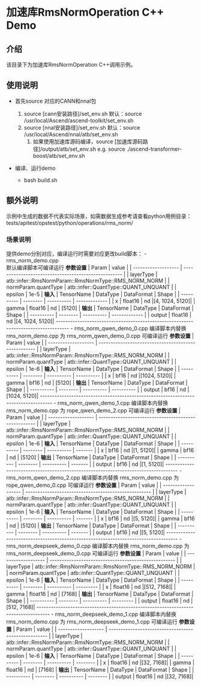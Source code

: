 # 加速库RmsNormOperation C++ Demo
## 介绍
该目录下为加速库RmsNormOperation C++调用示例。

## 使用说明
- 首先source 对应的CANN和nnal包
    1. source [cann安装路径]/set_env.sh
        默认：source /usr/local/Ascend/ascend-toolkit/set_env.sh
    2. source [nnal安装路径]/set_env.sh
        默认：source /usr/local/Ascend/nnal/atb/set_env.sh
        1. 如果使用加速库源码编译，source [加速库源码路径]/output/atb/set_env.sh
        e.g. source ./ascend-transformer-boost/atb/set_env.sh

- 编译、运行demo
    - bash build.sh

## 额外说明
示例中生成的数据不代表实际场景，如需数据生成参考请查看python用例目录：
tests/apitest/opstest/python/operations/rms_norm/

### 场景说明
提供demo分别对应，编译运行时需要对应更改build脚本：
    - rms_norm_demo.cpp   
    默认编译脚本可编译运行
        **参数设置**
        |        Param        |                        value                         |
        | ------------------- | ---------------------------------------------------- |
        |      layerType      | atb::infer::RmsNormParam::RmsNormType::RMS_NORM_NORM |
        | normParam.quantType |         atb::infer::QuantType::QUANT_UNQUANT         |
        |       epsilon       |                         1e-5                         |
        **输入**
        | TensorName | DataType | DataFormat |     Shape     |
        | ---------- | -------- | ---------- | ------------- |
        |      x     |  float16 |     nd     |[4, 1024, 5120]|
        |    gamma   |  float16 |     nd     |    [5120]     |
        **输出**
        | TensorName | DataType | DataFormat |     Shape     |
        | ---------- | -------- | ---------- | ------------- |
        |   output   |  float16 |     nd     |[4, 1024, 5120]|
    -----------------------------------------------------------------------------------
    - rms_norm_qwen_demo_0.cpp
    编译脚本内替换 rms_norm_demo.cpp 为 rms_norm_qwen_demo_0.cpp 可编译运行
        **参数设置**
        |        Param        |                        value                         |
        | ------------------- | ---------------------------------------------------- |
        |      layerType      | atb::infer::RmsNormParam::RmsNormType::RMS_NORM_NORM |
        | normParam.quantType |         atb::infer::QuantType::QUANT_UNQUANT         |
        |       epsilon       |                         1e-6                         |
        **输入**
        | TensorName | DataType | DataFormat |    Shape   |
        | ---------- | -------- | ---------- | ---------- |
        |      x     |   bf16   |     nd     |[1024, 5120]|
        |    gamma   |   bf16   |     nd     |   [5120]   |
        **输出**
        | TensorName | DataType | DataFormat |    Shape   |
        | ---------- | -------- | ---------- | ---------- |
        |   output   |   bf16   |     nd     |[1024, 5120]|
    -----------------------------------------------------------------------------------
    - rms_norm_qwen_demo_1.cpp
    编译脚本内替换 rms_norm_demo.cpp 为 rope_qwen_demo_2.cpp 可编译运行
        **参数设置**
        |        Param        |                        value                         |
        | ------------------- | ---------------------------------------------------- |
        |      layerType      | atb::infer::RmsNormParam::RmsNormType::RMS_NORM_NORM |
        | normParam.quantType |         atb::infer::QuantType::QUANT_UNQUANT         |
        |       epsilon       |                         1e-6                         |
        **输入**
        | TensorName | DataType | DataFormat |  Shape  |
        | ---------- | -------- | ---------- | ------- |
        |      x     |   bf16   |     nd     |[1, 5120]|
        |    gamma   |   bf16   |     nd     | [5120]  |
        **输出**
        | TensorName | DataType | DataFormat |  Shape  |
        | ---------- | -------- | ---------- | ------- |
        |   output   |   bf16   |     nd     |[1, 5120]|
    -----------------------------------------------------------------------------------
    - rms_norm_qwen_demo_2.cpp
    编译脚本内替换 rms_norm_demo.cpp 为 rope_qwen_demo_0.cpp 可编译运行
        **参数设置**
        |        Param        |                        value                         |
        | ------------------- | ---------------------------------------------------- |
        |      layerType      | atb::infer::RmsNormParam::RmsNormType::RMS_NORM_NORM |
        | normParam.quantType |         atb::infer::QuantType::QUANT_UNQUANT         |
        |       epsilon       |                         1e-6                         |
        **输入**
        | TensorName | DataType | DataFormat |  Shape  |
        | ---------- | -------- | ---------- | ------- |
        |      x     |   bf16   |     nd     |[5, 5120]|
        |    gamma   |   bf16   |     nd     | [5120]  |
        **输出**
        | TensorName | DataType | DataFormat |  Shape  |
        | ---------- | -------- | ---------- | ------- |
        |   output   |   bf16   |     nd     |[5, 5120]|
    -----------------------------------------------------------------------------------
    - rms_norm_deepseek_demo_0.cpp
    编译脚本内替换 rms_norm_demo.cpp 为 rms_norm_deepseek_demo_0.cpp 可编译运行
        **参数设置**
        |        Param        |                        value                         |
        | ------------------- | ---------------------------------------------------- |
        |      layerType      | atb::infer::RmsNormParam::RmsNormType::RMS_NORM_NORM |
        | normParam.quantType |         atb::infer::QuantType::QUANT_UNQUANT         |
        |       epsilon       |                         1e-6                         |
        **输入**
        | TensorName | DataType | DataFormat |   Shape   |
        | ---------- | -------- | ---------- | --------- |
        |      x     | float16  |     nd     |[512, 7168]|
        |    gamma   | float16  |     nd     |  [7168]   |
        **输出**
        | TensorName | DataType | DataFormat |   Shape   |
        | ---------- | -------- | ---------- | --------- |
        |   output   | float16  |     nd     |[512, 7168]|
    -----------------------------------------------------------------------------------
    - rms_norm_deepseek_demo_1.cpp
    编译脚本内替换 rms_norm_demo.cpp 为 rms_norm_deepseek_demo_1.cpp 可编译运行
        **参数设置**
        |        Param        |                        value                         |
        | ------------------- | ---------------------------------------------------- |
        |      layerType      | atb::infer::RmsNormParam::RmsNormType::RMS_NORM_NORM |
        | normParam.quantType |         atb::infer::QuantType::QUANT_UNQUANT         |
        |       epsilon       |                         1e-6                         |
        **输入**
        | TensorName | DataType | DataFormat |  Shape   |
        | ---------- | -------- | ---------- | -------- |
        |      x     | float16  |     nd     |[32, 7168]|
        |    gamma   | float16  |     nd     |  [7168]  |
        **输出**
        | TensorName | DataType | DataFormat |  Shape   |
        | ---------- | -------- | ---------- | -------- |
        |   output   | float16  |     nd     |[32, 7168]|
